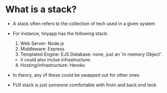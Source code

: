 # What is a stack?

* A stack often refers to the collection of tech used in a given system

* For instance, tinyapp has the following stack:
  1. Web Server: Node.js
  2. Middleware: Express
  3. Templated Engine: EJS
  Database: none, just an 'in memory Object'.
  
  * it could also inclue infrastructure:
  4. Hosting/infrastructure: Heroku

* In theory, any of these could be swapped out for other ones

* FUll stack is just someone comfortable with frotn and back end teck